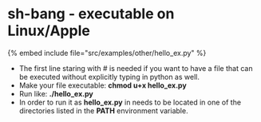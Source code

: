 # sh-bang - executable on Linux/Apple

{% embed include file="src/examples/other/hello_ex.py" %}

* The first line staring with # is needed if you want to have a file that can be executed without explicitly typing in python as well.
* Make your file executable: **chmod u+x hello_ex.py**
* Run like: **./hello_ex.py**
* In order to run it as **hello_ex.py** in needs to be located in one of the directories listed in the **PATH** environment variable.

